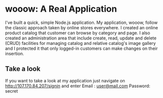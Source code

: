 # wooow: A Real Application
I've built a quick, simple Node.js application.
My application, wooow, follow the classic approach taken by online stores everywhere.
I created an online product catalog that customer can browse by category and page. I also created an administration area that include create, read, update and delete (CRUD) facilities for managing catalog and relative catalog's image gallery and I protected it that only logged-in customers can make changes on their insertion.
## Take a look
If you want to take a look at my application just navigate on http://107.170.84.207/signin and enter
Email : user@mail.com
Password: secret
